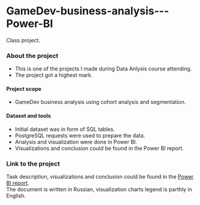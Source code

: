 # GameDev-business-analysis---Power-BI
Class project.

### About the project  
- This is one of the projects I made during Data Anlysis course attending.
- The project got a highest mark. 
#### Project scope
- GameDev business analysis using cohort analysis and segmentation.
#### Dataset and tools
- Initial dataset was in form of SQL tables. 
- PostgreSQL requests were used to prepare the data. 
- Analysis and visualization were done in Power BI.  
- Visualizations and conclusion could be found in the Power BI report.  


### Link to the project  
Task description, visualizations and conclusion could be found in the [Power BI report](https://github.com/realseich/GameDev-business-analysis.-Power-BI./blob/main/Module%2025%2C%20GameDev%2C%20segmentation%2C%20cohorts%2C%20ed6b.pdf).  
The document is written in Russian, visualization charts legend is parthly in English. 
